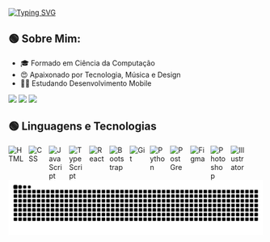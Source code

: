 [![Typing SVG](https://readme-typing-svg.demolab.com?font=VT323&size=30&pause=1000&color=30D42E&background=001D00B1&random=true&width=880&lines=Ol%C3%A1%2C+eu+sou+olucasz!+%3AD;Ol%C3%A1%2C+eu+sou+o+Lucas!+%3AD)](https://git.io/typing-svg)
## 🟢 Sobre Mim:
- 🎓 Formado em Ciência da Computação
- 😍 Apaixonado por Tecnologia, Música e Design
- 👨‍💻 Estudando Desenvolvimento Mobile

<div> 
  <a href = "lucaschavesgeneroso@gmail.com"><img src="https://img.shields.io/badge/-Gmail-%23333?style=for-the-badge&logo=gmail&logoColor=white" target="_blank"></a>
  <a href="" target="_blank"><img src="https://img.shields.io/badge/-LinkedIn-%230077B5?style=for-the-badge&logo=linkedin&logoColor=white" target="_blank"></a> 
   <a href="https://www.instagram.com/chaves_lucasz" target="_blank"><img src="https://img.shields.io/badge/-Instagram-%23E4405F?style=for-the-badge&logo=instagram&logoColor=white" target="_blank"></a>
</div>

## 🟢 Linguagens e Tecnologias

<img 
    align="left" 
    alt="HTML"
    title="HTML" 
    width="30px" 
    style="padding-right: 10px;" 
    src="https://cdn.jsdelivr.net/gh/devicons/devicon@latest/icons/html5/html5-original.svg" 
/>
<img 
    align="left" 
    alt="CSS" 
    title="CSS"
    width="30px" 
    style="padding-right: 10px;" 
    src="https://cdn.jsdelivr.net/gh/devicons/devicon@latest/icons/css3/css3-original.svg" 
/>
<img 
    align="left" 
    alt="JavaScript" 
    title="JavaScript"
    width="30px" 
    style="padding-right: 10px;" 
    src="https://cdn.jsdelivr.net/gh/devicons/devicon@latest/icons/javascript/javascript-original.svg" 
/>
<img 
    align="left" 
    alt="TypeScript"
    title="TypeScript" 
    width="30px" 
    style="padding-right: 10px;" 
    src="https://cdn.jsdelivr.net/gh/devicons/devicon@latest/icons/typescript/typescript-original.svg" 
/>
<img 
    align="left" 
    alt="React"
    title="React" 
    width="30px" 
    style="padding-right: 10px;" 
    src="https://cdn.jsdelivr.net/gh/devicons/devicon@latest/icons/react/react-original.svg" 
/>
<img 
    align="left" 
    alt="Bootstrap"
    title="Bootstrap" 
    width="30px" 
    style="padding-right: 10px;" 
    src="https://cdn.jsdelivr.net/gh/devicons/devicon@latest/icons/bootstrap/bootstrap-original.svg" 
/>
<img 
    align="left" 
    alt="Git" 
    title="Git"
    width="30px" 
    style="padding-right: 10px;" 
    src="https://cdn.jsdelivr.net/gh/devicons/devicon@latest/icons/git/git-original.svg" 
/>
<img 
    align="left" 
    alt="Python" 
    title="Python"
    width="30px" 
    style="padding-right: 10px;" 
    src="https://cdn.jsdelivr.net/gh/devicons/devicon@latest/icons/python/python-original.svg" 
/>
<img 
    align="left" 
    alt="PostGre" 
    title="PostGre"
    width="30px" 
    style="padding-right: 10px;" 
    src="https://cdn.jsdelivr.net/gh/devicons/devicon@latest/icons/postgresql/postgresql-original.svg"
/>
<img 
    align="left" 
    alt="Figma" 
    title="Figma"
    width="30px" 
    style="padding-right: 10px;" 
    src="https://cdn.jsdelivr.net/gh/devicons/devicon@latest/icons/figma/figma-original.svg"
/>
<img 
    align="left" 
    alt="Photoshop" 
    title="Photoshop"
    width="30px" 
    style="padding-right: 10px;" 
    src="https://cdn.jsdelivr.net/gh/devicons/devicon@latest/icons/photoshop/photoshop-original.svg"
/>
<img 
    align="left" 
    alt="Illustrator" 
    title="Illustrator"
    width="30px" 
    style="padding-right: 10px;" 
    src="https://cdn.jsdelivr.net/gh/devicons/devicon@latest/icons/illustrator/illustrator-plain.svg"
/>

<picture align="center">
  <source media="(prefers-color-scheme: dark)" srcset="https://raw.githubusercontent.com/olucasz/olucasz/output/github-contribution-grid-snake-dark.svg">
  <source media="(prefers-color-scheme: light)" srcset="https://raw.githubusercontent.com/olucasz/olucasz/output/github-contribution-grid-snake-dark.svg">
  <img align="center" alt="github contribution grid snake animation" src="https://raw.githubusercontent.com/olucasz/olucasz/output/github-contribution-grid-snake.svg">
</picture>
